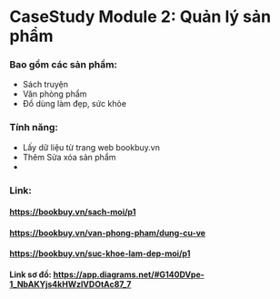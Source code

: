 # CaseStudy Module 2: Quản lý sản phẩm
### Bao gồm các sản phầm: 
- Sách truyện 
- Văn phòng phẩm
- Đồ dùng làm đẹp, sức khỏe
### Tính năng:
- Lấy dữ liệu từ trang web bookbuy.vn
- Thêm Sửa xóa sản phẩm
- 

[//]: # (- Ghi dữ liệu đã sửa xóa sang file nhị phân)


### Link:
#### https://bookbuy.vn/sach-moi/p1
#### https://bookbuy.vn/van-phong-pham/dung-cu-ve
#### https://bookbuy.vn/suc-khoe-lam-dep-moi/p1
#### Link sơ đồ: https://app.diagrams.net/#G140DVpe-1_NbAKYjs4kHWzIVDOtAc87_7